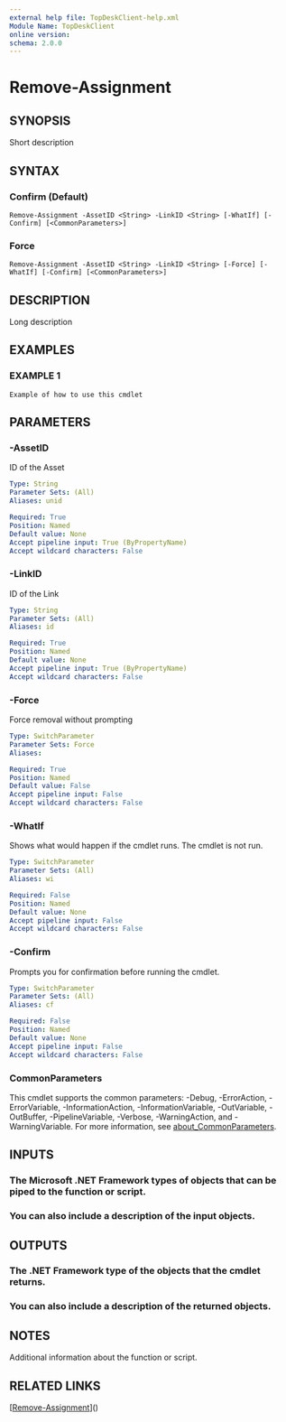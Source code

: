 ```yaml
---
external help file: TopDeskClient-help.xml
Module Name: TopDeskClient
online version:
schema: 2.0.0
---
```


# Remove-Assignment

## SYNOPSIS
Short description

## SYNTAX

### Confirm (Default)
```
Remove-Assignment -AssetID <String> -LinkID <String> [-WhatIf] [-Confirm] [<CommonParameters>]
```

### Force
```
Remove-Assignment -AssetID <String> -LinkID <String> [-Force] [-WhatIf] [-Confirm] [<CommonParameters>]
```

## DESCRIPTION
Long description

## EXAMPLES

### EXAMPLE 1
```
Example of how to use this cmdlet
```

## PARAMETERS

### -AssetID
ID of the Asset

```yaml
Type: String
Parameter Sets: (All)
Aliases: unid

Required: True
Position: Named
Default value: None
Accept pipeline input: True (ByPropertyName)
Accept wildcard characters: False
```

### -LinkID
ID of the Link

```yaml
Type: String
Parameter Sets: (All)
Aliases: id

Required: True
Position: Named
Default value: None
Accept pipeline input: True (ByPropertyName)
Accept wildcard characters: False
```

### -Force
Force removal without prompting

```yaml
Type: SwitchParameter
Parameter Sets: Force
Aliases:

Required: True
Position: Named
Default value: False
Accept pipeline input: False
Accept wildcard characters: False
```

### -WhatIf
Shows what would happen if the cmdlet runs.
The cmdlet is not run.

```yaml
Type: SwitchParameter
Parameter Sets: (All)
Aliases: wi

Required: False
Position: Named
Default value: None
Accept pipeline input: False
Accept wildcard characters: False
```

### -Confirm
Prompts you for confirmation before running the cmdlet.

```yaml
Type: SwitchParameter
Parameter Sets: (All)
Aliases: cf

Required: False
Position: Named
Default value: None
Accept pipeline input: False
Accept wildcard characters: False
```

### CommonParameters
This cmdlet supports the common parameters: -Debug, -ErrorAction, -ErrorVariable, -InformationAction, -InformationVariable, -OutVariable, -OutBuffer, -PipelineVariable, -Verbose, -WarningAction, and -WarningVariable. For more information, see [about_CommonParameters](http://go.microsoft.com/fwlink/?LinkID=113216).

## INPUTS

### The Microsoft .NET Framework types of objects that can be piped to the function or script.
### You can also include a description of the input objects.
## OUTPUTS

### The .NET Framework type of the objects that the cmdlet returns.
### You can also include a description of the returned objects.
## NOTES
Additional information about the function or script.

## RELATED LINKS

[[Remove-Assignment](https://github.com/rbury/TopDeskClient/Docs/Remove-Assignment.md)]()

